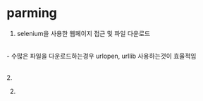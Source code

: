 # parming


1. selenium을 사용한 웹페이지 접근 및 파일 다운로드
</br>
- 수많은 파일을 다운로드하는경우 urlopen, urllib 사용하는것이 효율적임

</br> 2.



2. 

